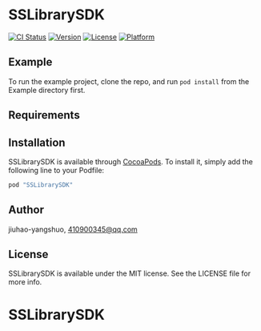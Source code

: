 # SSLibrarySDK

[![CI Status](http://img.shields.io/travis/jiuhao-yangshuo/SSLibrarySDK.svg?style=flat)](https://travis-ci.org/jiuhao-yangshuo/SSLibrarySDK)
[![Version](https://img.shields.io/cocoapods/v/SSLibrarySDK.svg?style=flat)](http://cocoapods.org/pods/SSLibrarySDK)
[![License](https://img.shields.io/cocoapods/l/SSLibrarySDK.svg?style=flat)](http://cocoapods.org/pods/SSLibrarySDK)
[![Platform](https://img.shields.io/cocoapods/p/SSLibrarySDK.svg?style=flat)](http://cocoapods.org/pods/SSLibrarySDK)

## Example

To run the example project, clone the repo, and run `pod install` from the Example directory first.

## Requirements

## Installation

SSLibrarySDK is available through [CocoaPods](http://cocoapods.org). To install
it, simply add the following line to your Podfile:

```ruby
pod "SSLibrarySDK"
```

## Author

jiuhao-yangshuo, 410900345@qq.com

## License

SSLibrarySDK is available under the MIT license. See the LICENSE file for more info.
# SSLibrarySDK
